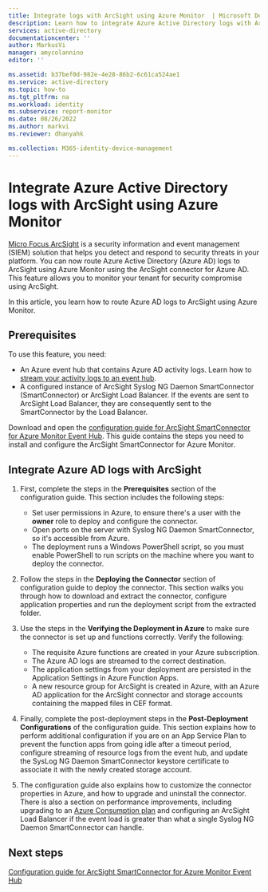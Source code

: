 ```yaml
---
title: Integrate logs with ArcSight using Azure Monitor  | Microsoft Docs
description: Learn how to integrate Azure Active Directory logs with ArcSight using Azure Monitor
services: active-directory
documentationcenter: ''
author: MarkusVi
manager: amycolannino
editor: ''

ms.assetid: b37bef0d-982e-4e28-86b2-6c61ca524ae1
ms.service: active-directory
ms.topic: how-to
ms.tgt_pltfrm: na
ms.workload: identity
ms.subservice: report-monitor
ms.date: 08/26/2022
ms.author: markvi
ms.reviewer: dhanyahk

ms.collection: M365-identity-device-management
---
```


# Integrate Azure Active Directory logs with ArcSight using Azure Monitor

[Micro Focus ArcSight](https://software.microfocus.com/products/siem-security-information-event-management/overview) is a security information and event management (SIEM) solution that helps you detect and respond to security threats in your platform. You can now route Azure Active Directory (Azure AD) logs to ArcSight using Azure Monitor using the ArcSight connector for Azure AD. This feature allows you to monitor your tenant for security compromise using ArcSight.  

In this article, you learn how to route Azure AD logs to ArcSight using Azure Monitor. 

## Prerequisites

To use this feature, you need:
* An Azure event hub that contains Azure AD activity logs. Learn how to [stream your activity logs to an event hub](./tutorial-azure-monitor-stream-logs-to-event-hub.md). 
* A configured instance of ArcSight Syslog NG Daemon SmartConnector (SmartConnector) or ArcSight Load Balancer. If the events are sent to ArcSight Load Balancer, they are consequently sent to the SmartConnector by the Load Balancer.

Download and open the [configuration guide for ArcSight SmartConnector for Azure Monitor Event Hub](https://community.microfocus.com/t5/ArcSight-Connectors/SmartConnector-for-Microsoft-Azure-Monitor-Event-Hub/ta-p/1671292). This guide contains the steps you need to install and configure the ArcSight SmartConnector for Azure Monitor. 

## Integrate Azure AD logs with ArcSight

1. First, complete the steps in the **Prerequisites** section of the configuration guide. This section includes the following steps:
    * Set user permissions in Azure, to ensure there's a user with the **owner** role to deploy and configure the connector.
    * Open ports on the server with Syslog NG Daemon SmartConnector, so it's accessible from Azure. 
    * The deployment runs a Windows PowerShell script, so you must enable PowerShell to run scripts on the machine where you want to deploy the connector.

2. Follow the steps in the **Deploying the Connector** section of configuration guide to deploy the connector. This section walks you through how to download and extract the connector, configure application properties and run the deployment script from the extracted folder. 

3. Use the steps in the **Verifying the Deployment in Azure** to make sure the connector is set up and functions correctly. Verify the following:
    * The requisite Azure functions are created in your Azure subscription.
    * The Azure AD logs are streamed to the correct destination. 
    * The application settings from your deployment are persisted in the Application Settings in Azure Function Apps. 
    * A new resource group for ArcSight is created in Azure, with an Azure AD application for the ArcSight connector and storage accounts containing the mapped files in CEF format.

4. Finally, complete the post-deployment steps in the **Post-Deployment Configurations** of the configuration guide. This section explains how to perform additional configuration if you are on an App Service Plan to prevent the function apps from going idle after a timeout period, configure streaming of resource logs from the event hub, and update the SysLog NG Daemon SmartConnector keystore certificate to associate it with the newly created storage account.

5. The configuration guide also explains how to customize the connector properties in Azure, and how to upgrade and uninstall the connector. There is also a section on performance improvements, including upgrading to an [Azure Consumption plan](https://azure.microsoft.com/pricing/details/functions) and configuring an ArcSight Load Balancer if the event load is greater than what a single Syslog NG Daemon SmartConnector can handle.

## Next steps

[Configuration guide for ArcSight SmartConnector for Azure Monitor Event Hub](https://community.microfocus.com/t5/ArcSight-Connectors/SmartConnector-for-Microsoft-Azure-Monitor-Event-Hub/ta-p/1671292)